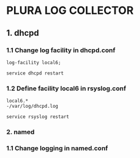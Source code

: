 # PLURA LOG COLLECTOR

## 1. dhcpd

### 1.1 Change log facility in dhcpd.conf

    log-facility local6;
    
    service dhcpd restart

### 1.2 Define facility local6 in rsyslog.conf

    local6.*                                                -/var/log/dhcpd.log
    
    service rsyslog restart

### 2. named

### 1.1 Change logging in named.conf
